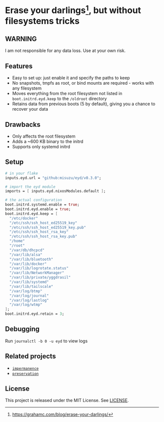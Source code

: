 # Erase your darlings[^1], but without filesystems tricks

## WARNING

I am not responsible for any data loss. Use at your own risk.

## Features

- Easy to set up: just enable it and specify the paths to keep
- No snapshots, tmpfs as root, or bind mounts are required - works with any filesystem
- Moves everything from the root filesystem not listed in `boot.initrd.eyd.keep` to the `/oldroot` directory
- Retains data from previous boots (5 by default), giving you a chance to recover your data

## Drawbacks

- Only affects the root filesystem
- Adds a ~600 KB binary to the initrd
- Supports only systemd initrd

## Setup

```nix
# in your flake
inputs.eyd.url = "github:misuzu/eyd/v0.3.0";

# import the eyd module
imports = [ inputs.eyd.nixosModules.default ];

# the actual configuration
boot.initrd.systemd.enable = true;
boot.initrd.eyd.enable = true;
boot.initrd.eyd.keep = [
  "/etc/docker"
  "/etc/ssh/ssh_host_ed25519_key"
  "/etc/ssh/ssh_host_ed25519_key.pub"
  "/etc/ssh/ssh_host_rsa_key"
  "/etc/ssh/ssh_host_rsa_key.pub"
  "/home"
  "/root"
  "/var/db/dhcpcd"
  "/var/lib/alsa"
  "/var/lib/bluetooth"
  "/var/lib/docker"
  "/var/lib/logrotate.status"
  "/var/lib/NetworkManager"
  "/var/lib/private/yggdrasil"
  "/var/lib/systemd"
  "/var/lib/tailscale"
  "/var/log/btmp"
  "/var/log/journal"
  "/var/log/lastlog"
  "/var/log/wtmp"
];
boot.initrd.eyd.retain = 3;
```

## Debugging

Run `journalctl -b 0 -u eyd` to view logs


## Related projects

- [`impermanence`](https://github.com/nix-community/impermanence)
- [`preservation`](https://github.com/nix-community/preservation)

## License

This project is released under the MIT License. See [LICENSE](./LICENSE).

[^1]: https://grahamc.com/blog/erase-your-darlings/